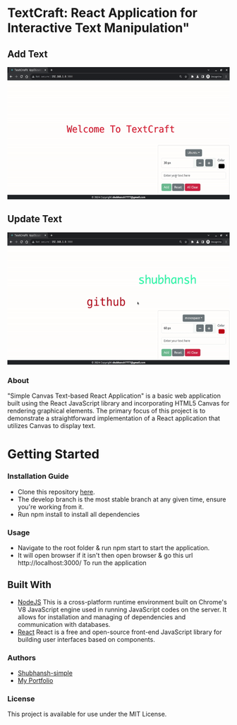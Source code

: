 # TextCraft: React Application for Interactive Text Manipulation"

## Add Text
<p align="center">
  <a alt="Canvas React Application" href="https://shub.pythonanywhere.com/profile">
    <img alt="Add Text" src="https://raw.githubusercontent.com/Shubhansh-Simple/React-Canvas/main/Screenshots/Add-text.gif" height="300" /> 
  </a>
</p>

## Update Text
<p align="center">
  <a alt="Canvas React Application" href="https://shub.pythonanywhere.com/profile">
    <img alt="Update Text" src="https://raw.githubusercontent.com/Shubhansh-Simple/React-Canvas/main/Screenshots/Update-text.gif" height="300" /> 
  </a>
</p>

### About
"Simple Canvas Text-based React Application" is a basic web application built using the React JavaScript library and incorporating HTML5 Canvas for rendering graphical elements. The primary focus of this project is to demonstrate a straightforward implementation of a React application that utilizes Canvas to display text.

# Getting Started

### Installation Guide
* Clone this repository [here](https://github.com/Shubhansh-Simple/React-Canvas.git).
* The develop branch is the most stable branch at any given time, ensure you're working from it.
* Run npm install to install all dependencies

### Usage
* Navigate to the root folder & run npm start to start the application.
* It will open browser if it isn't then open browser & go this url http://localhost:3000/ To run the application

## Built With
* [NodeJS](https://nodejs.org/) This is a cross-platform runtime environment built on Chrome's V8 JavaScript engine used in running JavaScript codes on the server. It allows for installation and managing of dependencies and communication with databases.
* [React](https://react.dev/) React is a free and open-source front-end JavaScript library for building user interfaces based on components.

### Authors
* [Shubhansh-simple](https://github.com/Shubhansh-Simple)
* [My Portfolio](https://shub.pythonanywhere.com/profile/)
  
### License
This project is available for use under the MIT License.
